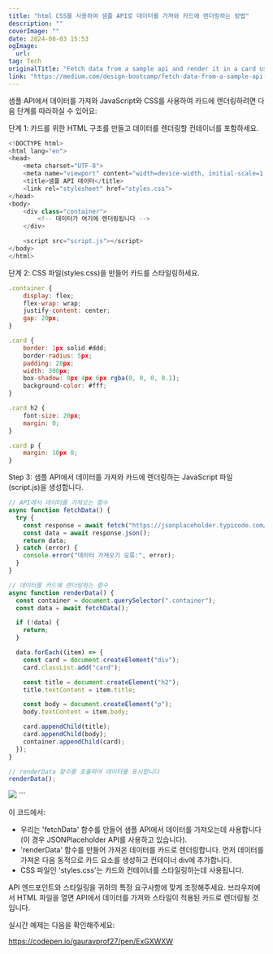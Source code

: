 ```yaml
---
title: "html CSS를 사용하여 샘플 API로 데이터를 가져와 카드에 렌더링하는 방법"
description: ""
coverImage: ""
date: 2024-08-03 15:53
ogImage: 
  url: 
tag: Tech
originalTitle: "Fetch data from a sample api and render it in a card using javascript and CSS step-by-step guide"
link: "https://medium.com/design-bootcamp/fetch-data-from-a-sample-api-and-render-it-in-a-card-using-javascript-and-css-step-by-step-guide-332bd4b70346"
---
```




샘플 API에서 데이터를 가져와 JavaScript와 CSS를 사용하여 카드에 렌더링하려면 다음 단계를 따라하실 수 있어요:

단계 1: 카드를 위한 HTML 구조를 만들고 데이터를 렌더링할 컨테이너를 포함하세요.

```js
<!DOCTYPE html>
<html lang="en">
<head>
    <meta charset="UTF-8">
    <meta name="viewport" content="width=device-width, initial-scale=1.0">
    <title>샘플 API 데이터</title>
    <link rel="stylesheet" href="styles.css">
</head>
<body>
    <div class="container">
        <!-- 데이터가 여기에 렌더링됩니다 -->
    </div>

    <script src="script.js"></script>
</body>
</html>
```

단계 2: CSS 파일(styles.css)을 만들어 카드를 스타일링하세요.

<div class="content-ad"></div>

```js
.container {
    display: flex;
    flex-wrap: wrap;
    justify-content: center;
    gap: 20px;
}

.card {
    border: 1px solid #ddd;
    border-radius: 5px;
    padding: 20px;
    width: 300px;
    box-shadow: 0px 4px 6px rgba(0, 0, 0, 0.1);
    background-color: #fff;
}

.card h2 {
    font-size: 20px;
    margin: 0;
}

.card p {
    margin: 10px 0;
}
```

Step 3: 샘플 API에서 데이터를 가져와 카드에 렌더링하는 JavaScript 파일 (script.js)을 생성합니다.

```js
// API에서 데이터를 가져오는 함수
async function fetchData() {
  try {
    const response = await fetch("https://jsonplaceholder.typicode.com/posts");
    const data = await response.json();
    return data;
  } catch (error) {
    console.error("데이터 가져오기 오류:", error);
  }
}

// 데이터를 카드에 렌더링하는 함수
async function renderData() {
  const container = document.querySelector(".container");
  const data = await fetchData();

  if (!data) {
    return;
  }

  data.forEach((item) => {
    const card = document.createElement("div");
    card.classList.add("card");

    const title = document.createElement("h2");
    title.textContent = item.title;

    const body = document.createElement("p");
    body.textContent = item.body;

    card.appendChild(title);
    card.appendChild(body);
    container.appendChild(card);
  });
}

// renderData 함수를 호출하여 데이터를 표시합니다
renderData();
```

<img src="/assets/img/FetchdatafromasampleapiandrenderitinacardusingjavascriptandCSSstep-by-stepguide_0.png" />
```

<div class="content-ad"></div>

이 코드에서:

- 우리는 'fetchData' 함수를 만들어 샘플 API에서 데이터를 가져오는데 사용합니다(이 경우 JSONPlaceholder API를 사용하고 있습니다).
- 'renderData' 함수를 만들어 가져온 데이터를 카드로 렌더링합니다. 먼저 데이터를 가져온 다음 동적으로 카드 요소를 생성하고 컨테이너 div에 추가합니다.
- CSS 파일인 'styles.css'는 카드와 컨테이너를 스타일링하는데 사용됩니다.

API 엔드포인트와 스타일링을 귀하의 특정 요구사항에 맞게 조정해주세요. 브라우저에서 HTML 파일을 열면 API에서 데이터를 가져와 스타일이 적용된 카드로 렌더링될 것입니다.

실시간 예제는 다음을 확인해주세요:

<div class="content-ad"></div>

https://codepen.io/gauravprof27/pen/ExGXWXW
